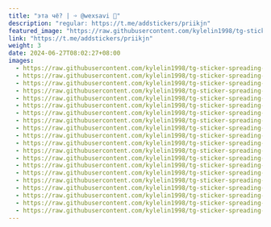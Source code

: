 ```yaml
---
title: "эта чё? | ➩ @wexsavi 👣"
description: "regular: https://t.me/addstickers/priikjn"
featured_image: "https://raw.githubusercontent.com/kylelin1998/tg-sticker-spreading-worldwide-images/main/img/90e0c2ac-57f6-40db-a6c1-f00ecc77fca9.jpg"
link: "https://t.me/addstickers/priikjn"
weight: 3
date: 2024-06-27T08:02:27+08:00
images:
  - https://raw.githubusercontent.com/kylelin1998/tg-sticker-spreading-worldwide-images/main/img/90e0c2ac-57f6-40db-a6c1-f00ecc77fca9.jpg
  - https://raw.githubusercontent.com/kylelin1998/tg-sticker-spreading-worldwide-images/main/img/ace9298b-700f-46f0-9bcb-c8c9094ccca3.jpg
  - https://raw.githubusercontent.com/kylelin1998/tg-sticker-spreading-worldwide-images/main/img/94ab6012-b7b7-45b6-9146-0bb1c4ad52d0.jpg
  - https://raw.githubusercontent.com/kylelin1998/tg-sticker-spreading-worldwide-images/main/img/0c34571c-1cdc-4d40-8bfb-0ff3c769a46c.jpg
  - https://raw.githubusercontent.com/kylelin1998/tg-sticker-spreading-worldwide-images/main/img/1adbd75d-aaf7-4059-8184-4d6671fc8e79.jpg
  - https://raw.githubusercontent.com/kylelin1998/tg-sticker-spreading-worldwide-images/main/img/baf6b9fc-9fee-4fad-956b-e6ca8244fb6c.jpg
  - https://raw.githubusercontent.com/kylelin1998/tg-sticker-spreading-worldwide-images/main/img/7d3556d1-7237-414d-a434-838e049beed4.jpg
  - https://raw.githubusercontent.com/kylelin1998/tg-sticker-spreading-worldwide-images/main/img/31b767cb-14e1-4ad2-afad-a1fe49d1dec9.jpg
  - https://raw.githubusercontent.com/kylelin1998/tg-sticker-spreading-worldwide-images/main/img/fe47923c-bc2f-424d-a07f-5d89412d6813.jpg
  - https://raw.githubusercontent.com/kylelin1998/tg-sticker-spreading-worldwide-images/main/img/edfabaa9-7700-4899-a422-52bc7274d716.jpg
  - https://raw.githubusercontent.com/kylelin1998/tg-sticker-spreading-worldwide-images/main/img/bd276964-707d-474c-aa5a-ccf684936749.jpg
  - https://raw.githubusercontent.com/kylelin1998/tg-sticker-spreading-worldwide-images/main/img/a58ba9d1-5d1d-44c9-bed7-04b725175798.jpg
  - https://raw.githubusercontent.com/kylelin1998/tg-sticker-spreading-worldwide-images/main/img/dd51f0cc-e195-4d3f-be2e-eb93d8edd30c.jpg
  - https://raw.githubusercontent.com/kylelin1998/tg-sticker-spreading-worldwide-images/main/img/d0c1631d-c10e-4411-9764-b252dd0ad642.jpg
  - https://raw.githubusercontent.com/kylelin1998/tg-sticker-spreading-worldwide-images/main/img/062280ab-2a62-4c69-a9df-c74c9a2576c3.jpg
  - https://raw.githubusercontent.com/kylelin1998/tg-sticker-spreading-worldwide-images/main/img/afb41c78-32aa-4765-b304-e64fcdc86a47.jpg
  - https://raw.githubusercontent.com/kylelin1998/tg-sticker-spreading-worldwide-images/main/img/e2354ab3-1691-4435-a986-78965671022e.jpg
  - https://raw.githubusercontent.com/kylelin1998/tg-sticker-spreading-worldwide-images/main/img/a6684f83-fdbe-4f82-af45-7a5f8d4a95e6.jpg
  - https://raw.githubusercontent.com/kylelin1998/tg-sticker-spreading-worldwide-images/main/img/7eb7d2af-a1cb-476b-83d2-d22b9a4e2e24.jpg
  - https://raw.githubusercontent.com/kylelin1998/tg-sticker-spreading-worldwide-images/main/img/15abd9da-6402-4087-9a4b-ffb0bacbb810.jpg
---
```

